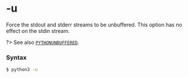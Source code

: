 # -u

Force the stdout and stderr streams to be unbuffered. This option has no effect on the stdin stream.

?> See also [`PYTHONUNBUFFERED`](/cli/Environment/PYTHONBUFFERED.md).

### Syntax

```bash
$ python3 -u
```